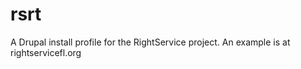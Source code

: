 rsrt
====

A Drupal install profile for the RightService project. An example is at rightservicefl.org
